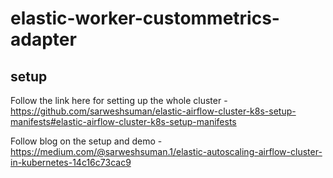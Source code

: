 # elastic-worker-custommetrics-adapter

## setup

Follow the link here for setting up the whole cluster - https://github.com/sarweshsuman/elastic-airflow-cluster-k8s-setup-manifests#elastic-airflow-cluster-k8s-setup-manifests

Follow blog on the setup and demo - https://medium.com/@sarweshsuman.1/elastic-autoscaling-airflow-cluster-in-kubernetes-14c16c73cac9
